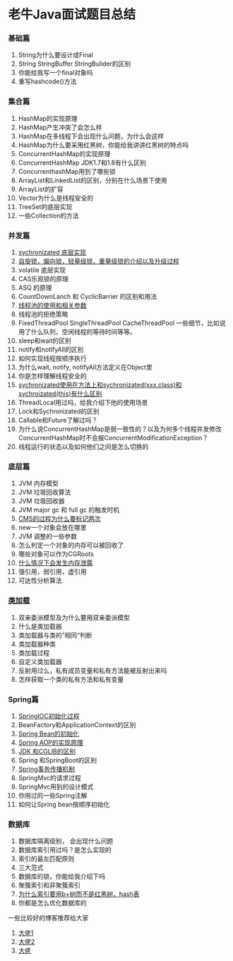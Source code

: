 # 老牛Java面试题目总结




### 基础篇
1.  String为什么要设计成Final
2. String StringBuffer StringBulider的区别      
3. 你能给我写一个final对象吗 
4. 重写hashcode()方法
### 集合篇
1. HashMap的实现原理
2. HashMap产生冲突了会怎么样
3. HashMap在多线程下会出现什么问题，为什么会这样
4. HashMap为什么要采用红黑树，你能给我讲讲红黑树的特点吗
5. ConcurrentHashMap的实现原理
6. ConcurrentHashMap JDK1.7和1.8有什么区别
7. ConcurrenthashMap用到了哪些锁
8. ArrayList和LinkedList的区别，分别在什么场景下使用
9. ArrayList的扩容
10. Vector为什么是线程安全的
11. TreeSet的底层实现
12. 一些Collection的方法

### 并发篇
1. [sychronizated 底层实现](https://blog.csdn.net/javazejian/article/details/72828483)
2. [自旋锁，偏向锁，轻量级锁，重量级锁的介绍以及升级过程]()
3. volatile 底层实现
4. CAS乐观锁的原理
5. ASQ 的原理
6. CountDownLanch 和 CyclicBarrier 的区别和用法
7. [线程池的使用和相关参数](https://blog.csdn.net/pfnie/article/details/52757002)
8. 线程池的拒绝策略
9. FixedThreadPool SingleThreadPool CacheThreadPool 一些细节，比如说用了什么队列，空闲线程的等待时间等等。
10. sleep和wait的区别
11. notify和notifyAll的区别
12. 如何实现线程按顺序执行
13. 为什么wait, notify, notifyAll方法定义在Object里
14. 你是怎样理解线程安全的
15. [sychronizated使用在方法上和sychronizated(xxx.class)和sychroizated(this)有什么区别](https://blog.csdn.net/luckey_zh/article/details/53815694)
16. ThreadLocal用过吗，给我介绍下他的使用场景
17. Lock和Sychronizated的区别
18. Callable和Future了解过吗？
19. 为什么说ConcurrentHashMap是弱一致性的？以及为何多个线程并发修改ConcurrentHashMap时不会报ConcurrentModificationException？
20. 线程运行的状态以及如何他们之间是怎么切换的

### 底层篇
1. JVM 内存模型
2. JVM 垃圾回收算法
3. JVM 垃圾回收器
4. JVM major gc 和 full gc 的触发时机
5. [CMS的过程为什么要标记两次](https://blog.csdn.net/zqz_zqz/article/details/70568819)
6. new一个对象会放在哪里
7. JVM 调整的一些参数
8. 怎么判定一个对象的内存可以被回收了
9. 哪些对象可以作为CGRoots
10. [什么情况下会发生内存泄露](https://blog.csdn.net/morningsun1990/article/details/25456707)
11. 强引用，弱引用，虚引用
12. 可达性分析算法

### [类加载](https://www.cnblogs.com/aspirant/p/7200523.html)
1. 双亲委派模型及为什么要用双亲委派模型
2. 什么是类加载器    
3. 类加载器与类的”相同“判断   
4. 类加载器种类 
5. 类加载过程   
6. 自定义类加载器
7. 反射用过么，私有成员变量和私有方法能被反射出来吗
8. 怎样获取一个类的私有方法和私有变量

### Spring篇
1. [SpringIOC初始化过程](https://blog.csdn.net/zqh994828/article/details/78452421)
2. BeanFactory和ApplicationContext的区别
3. [Spring Bean的初始化]()
4. [Spring AOP的实现原理](https://www.ibm.com/developerworks/cn/java/j-lo-springaopcglib/)
5. [JDK 和CGLIB的区别](https://blog.csdn.net/dreamrealised/article/details/12885739)
6. Spring 和SpringBoot的区别
7. [Spring事务传播机制](https://blog.csdn.net/hcmony/article/details/77850183)
8. SpringMvc的请求过程
9. SpringMvc用到的设计模式
10. 你用过的一些Spring注解
11. 如何让Spring bean按顺序初始化

### 数据库
1. 数据库隔离级别， 会出现什么问题
2. 数据库索引用过吗？是怎么实现的
3. 索引的最左匹配原则
4. 三大范式
5. 数据库的锁，你能给我介绍下吗
6. 聚簇索引和非聚簇索引
7. [为什么索引要用b+树而不是红黑树，hash表](https://www.cnblogs.com/wade-luffy/p/6292784.html)
8. 你都是怎么优化数据库的



一些比较好的博客推荐给大家

1. [大佬1](https://github.com/frank-lam/2019_campus_apply)
2.  [大佬2](https://github.com/nullbull/architect-awesome)
3. [大佬](https://github.com/CyC2018/CS-Notes)